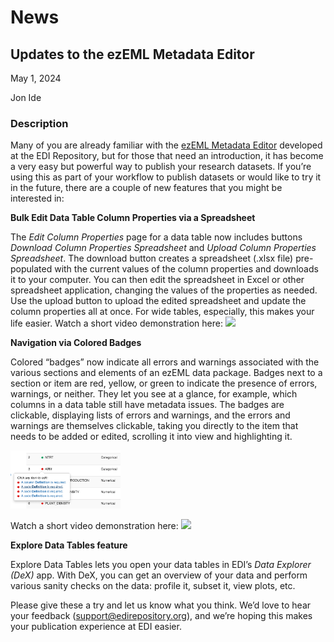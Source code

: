 # News

## Updates to the ezEML Metadata Editor

May 1, 2024

Jon Ide

### Description

Many of you are already familiar with the [ezEML Metadata Editor](https://ezeml.edirepository.org) developed at the EDI Repository, but for those that need an introduction, it has become a very easy but powerful way to publish your research datasets. If you’re using this as part of your workflow to publish datasets or would like to try it in the future, there are a couple of new features that you might be interested in:

**Bulk Edit Data Table Column Properties via a Spreadsheet**
 
The *Edit Column Properties* page for a data table now includes buttons *Download Column Properties Spreadsheet* and *Upload Column Properties Spreadsheet*. The download button creates a spreadsheet (.xlsx file) pre-populated with the current values of the column properties and downloads it to your computer. You can then edit the spreadsheet in Excel or other spreadsheet application, changing the values of the properties as needed. Use the upload button to upload the edited spreadsheet and update the column properties all at once. For wide tables, especially, this makes your life easier. Watch a short video demonstration here: [<img src = "https://ezeml.edirepository.org/user-data/youtube.png" width=70px>](https://youtu.be/tCx2xYXdiaw)

**Navigation via Colored Badges**

Colored “badges” now indicate all errors and warnings associated with the various sections and elements of an ezEML data package. Badges next to a section or item are red, yellow, or green to indicate the presence of errors, warnings, or neither. They let you see at a glance, for example, which columns in a data table still have metadata issues. The badges are clickable, displaying lists of errors and warnings, and the errors and warnings are themselves clickable, taking you directly to the item that needs to be added or edited, scrolling it into view and highlighting it. 

<img class="screen-shot" src="/static/images/news/ezeml_badges.png" alt="ezEML badges" width="35%">

Watch a short video demonstration here: [<img src = "https://ezeml.edirepository.org/user-data/youtube.png" width=70>](https://www.youtube.com/watch?v=_FoRUJ7DqIc)

**Explore Data Tables feature**

Explore Data Tables lets you open your data tables in EDI’s *Data Explorer (DeX)* app. With DeX, you can get an overview of your data and perform various sanity checks on the data: profile it, subset it, view plots, etc.

Please give these a try and let us know what you think. We’d love to hear your feedback ([support@edirepository.org](mailto:support@edirepository.org)), and we’re hoping this makes your publication experience at EDI easier.

<!-- News -->
